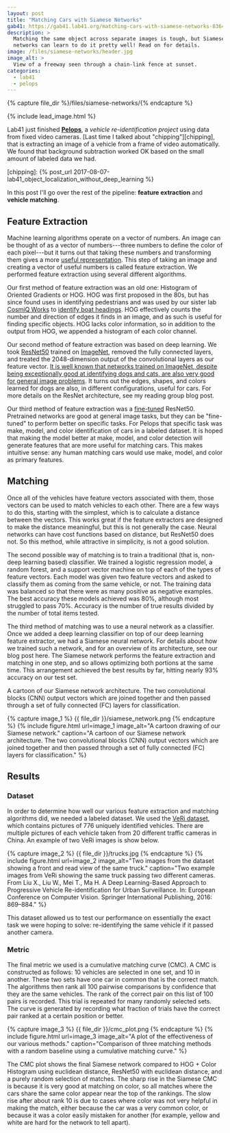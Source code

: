 ```yaml
---
layout: post
title: "Matching Cars with Siamese Networks"
gab41: https://gab41.lab41.org/matching-cars-with-siamese-networks-83646122ad9c
description: >
  Matching the same object across separate images is tough, but Siamese
  networks can learn to do it pretty well! Read on for details.
image: /files/siamese-networks/header.jpg
image_alt: >
  View of a freeway seen through a chain-link fence at sunset.
categories: 
  - lab41
  - pelops
---
```


{% capture file_dir %}/files/siamese-networks/{% endcapture %}

{% include lead_image.html %}

Lab41 just finished [**Pelops**][pelops], a _vehicle re-identification
project_ using data from fixed video cameras. [Last time I talked about
"chipping"][chipping], that is extracting an image of a vehicle from a frame
of video automatically. We found that background subtraction worked OK based
on the small amount of labeled data we had.

[pelops]: https://github.com/Lab41/pelops
[chipping]: {% post_url 2017-08-07-lab41_object_localization_without_deep_learning %}

In this post I'll go over the rest of the pipeline: **feature extraction** and
**vehicle matching**.

## Feature Extraction

Machine learning algorithms operate on a vector of numbers. An image can be
thought of as a vector of numbers---three numbers to define the color of each
pixel---but it turns out that taking these numbers and transforming them gives
a more [useful representation][vis]. This step of taking an image and creating
a vector of useful numbers is called feature extraction. We performed feature
extraction using several different algorithms.

[vis]: https://en.wikipedia.org/wiki/Visual_descriptor

Our first method of feature extraction was an old one: Histogram of Oriented
Gradients or HOG. HOG was first proposed in the 80s, but has since found uses
in identifying pedestrians and was used by our sister lab [CosmiQ
Works][cosmiq] to [identify boat headings][boats]. HOG effectively counts the
number and direction of edges it finds in an image, and as such is useful for
finding specific objects. HOG lacks color information, so in addition to the
output from HOG, we appended a histogram of each color channel.

[cosmiq]: https://medium.com/the-downlinq
[boats]: https://medium.com/the-downlinq/histogram-of-oriented-gradients-hog-heading-classification-a92d1cf5b3cc

Our second method of feature extraction was based on deep learning. We took
[ResNet50][resnet] trained on [ImageNet][in], removed the fully connected
layers, and treated the 2048-dimension output of the convolutional layers as
our feature vector. [It is well known that networks trained on ImageNet,
despite being exceptionally good at identifying dogs and cats, are also very
good for general image problems][transfer]. It turns out the edges, shapes,
and colors learned for dogs are also, in different configurations, useful for
cars. For more details on the ResNet architecture, see my reading group blog
post.

[resnet]: https://arxiv.org/abs/1512.03385
[in]: http://www.image-net.org/
[transfer]: https://cs231n.github.io/transfer-learning/

Our third method of feature extraction was a [fine-tuned][transfer] ResNet50.
Pretrained networks are good at general image tasks, but they can be
"fine-tuned" to perform better on specific tasks. For Pelops that specific
task was make, model, and color identification of cars in a labeled dataset.
It is hoped that making the model better at make, model, and color detection
will generate features that are more useful for matching cars. This makes
intuitive sense: any human matching cars would use make, model, and color as
primary features.

## Matching

Once all of the vehicles have feature vectors associated with them, those
vectors can be used to match vehicles to each other. There are a few ways to
do this, starting with the simplest, which is to calculate a distance between
the vectors. This works great if the feature extractors are designed to make
the distance meaningful, but this is not generally the case. Neural networks
can have cost functions based on distance, but ResNet50 does not. So this
method, while attractive in simplicity, is not a good solution.

The second possible way of matching is to train a traditional (that is,
non-deep learning based) classifier. We trained a logistic regression model, a
random forest, and a support vector machine on top of each of the types of
feature vectors. Each model was given two feature vectors and asked to
classify them as coming from the same vehicle, or not. The training data was
balanced so that there were as many positive as negative examples. The best
accuracy these models achieved was 80%, although most struggled to pass 70%.
Accuracy is the number of true results divided by the number of total items
tested.

The third method of matching was to use a neural network as a classifier. Once
we added a deep learning classifier on top of our deep learning feature
extractor, we had a Siamese neural network. For details about how we trained
such a network, and for an overview of its architecture, see our blog post
here. The Siamese network performs the feature extraction and matching in one
step, and so allows optimizing both portions at the same time. This
arrangement achieved the best results by far, hitting nearly 93% accuracy on
our test set.

A cartoon of our Siamese network architecture. The two convolutional blocks
(CNN) output vectors which are joined together and then passed through a set
of fully connected (FC) layers for classification.

{% capture image_1 %} {{ file_dir }}/siamese_network.png {% endcapture %}
{% include figure.html
  url=image_1
  image_alt="A cartoon drawing of our Siamese network."
  caption="A cartoon of our Siamese network architecture. The two convolutional blocks (CNN) output vectors which are joined together and then passed through a set of fully connected (FC) layers for classification."
%}

## Results

### Dataset

In order to determine how well our various feature extraction and matching
algorithms did, we needed a labeled dataset. We used the [VeRi dataset][veri],
which contains pictures of 776 uniquely identified vehicles. There are
multiple pictures of each vehicle taken from 20 different traffic cameras in
China. An example of two VeRi images is show below.

[veri]: ieeexplore.ieee.org/document/7553002/

{% capture image_2 %} {{ file_dir }}/trucks.jpg {% endcapture %}
{% include figure.html
  url=image_2
  image_alt="Two images from the dataset showing a front and read view of the
  same truck."
  caption="Two example images from VeRi showing the same truck passing two
  different cameras. From Liu X., Liu W., Mei T., Ma H. A Deep Learning-Based
  Approach to Progressive Vehicle Re-identification for Urban Surveillance.
  In: European Conference on Computer Vision. Springer International
  Publishing, 2016: 869–884."
%}


This dataset allowed us to test our performance on essentially the exact task
we were hoping to solve: re-identifying the same vehicle if it passed another
camera.

### Metric

The final metric we used is a cumulative matching curve (CMC). A CMC is
constructed as follows: 10 vehicles are selected in one set, and 10 in
another. These two sets have one car in common that is the correct match. The
algorithms then rank all 100 pairwise comparisons by confidence that they are
the same vehicles. The rank of the correct pair on this list of 100 pairs is
recorded. This trial is repeated for many randomly selected sets. The curve is
generated by recording what fraction of trials have the correct pair ranked at
a certain position or better.

{% capture image_3 %} {{ file_dir }}/cmc_plot.png {% endcapture %}
{% include figure.html
  url=image_3
  image_alt="A plot of the effectiveness of our various methods."
  caption="Comparison of three matching methods with a random baseline using a cumulative matching curve."
%}

The CMC plot shows the final Siamese network compared to HOG + Color Histogram
using euclidean distance, ResNet50 with euclidean distance, and a purely
random selection of matches. The sharp rise in the Siamese CMC is because it
is very good at matching on color, so all matches where the cars share the
same color appear near the top of the rankings. The slow rise after about rank
10 is due to cases where color was not very helpful in making the match,
either because the car was a very common color, or because it was a color
easily mistaken for another (for example, yellow and white are hard for the
network to tell apart).
